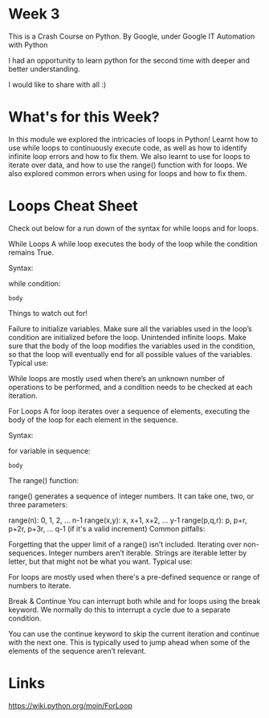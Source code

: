 # Week 3

This is a Crash Course on Python. By Google, under Google IT Automation with Python

I had an opportunity to learn python for the second time with deeper and better understanding.

I would like to share with all :)

# What's for this Week?
In this module we explored the intricacies of loops in Python! Learnt how to use while loops to continuously execute code, as well as how to identify infinite loop errors and how to fix them. We also learnt to use for loops to iterate over data, and how to use the range() function with for loops. We also explored common errors when using for loops and how to fix them.

# Loops Cheat Sheet
Check out below for a run down of the syntax for while loops and for loops.

While Loops
A while loop executes the body of the loop while the condition remains True.

Syntax:

while condition:

    body

Things to watch out for!

Failure to initialize variables. Make sure all the variables used in the loop’s condition  are initialized before the loop.
Unintended infinite loops. Make sure that the body of the loop modifies the variables used in the condition, so that the loop will eventually end for all possible values of the variables.
Typical use:

While loops are mostly used when there’s an unknown number of operations to be performed, and a condition needs to be checked at each iteration.

For Loops
A for loop iterates over a sequence of elements, executing the body of the loop for each element in the sequence.

Syntax:

for variable in sequence:

    body
    
The range() function:

range() generates a sequence of integer numbers. It can take one, two, or three parameters:

range(n): 0, 1, 2, ... n-1
range(x,y): x, x+1, x+2, ... y-1
range(p,q,r): p, p+r, p+2r, p+3r, ... q-1 (if it's a valid increment)
Common pitfalls:

Forgetting that the upper limit of a range() isn’t included.
Iterating over non-sequences. Integer numbers aren’t iterable. Strings are iterable letter by letter, but that might not be what you want.
Typical use:

For loops are mostly used when there's a pre-defined sequence or range of numbers to iterate.

Break & Continue
You can interrupt both while and for loops using the break keyword. We normally do this to interrupt a cycle due to a separate condition.

You can use the continue keyword to skip the current iteration and continue with the next one. This is typically used to jump ahead when some of the elements of the sequence aren’t relevant.


# Links

https://wiki.python.org/moin/ForLoop

